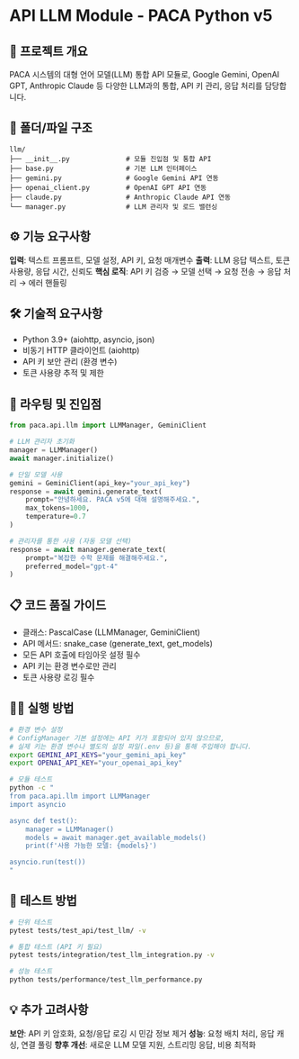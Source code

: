 # API LLM Module - PACA Python v5

## 🎯 프로젝트 개요
PACA 시스템의 대형 언어 모델(LLM) 통합 API 모듈로, Google Gemini, OpenAI GPT, Anthropic Claude 등 다양한 LLM과의 통합, API 키 관리, 응답 처리를 담당합니다.

## 📁 폴더/파일 구조
```
llm/
├── __init__.py              # 모듈 진입점 및 통합 API
├── base.py                  # 기본 LLM 인터페이스
├── gemini.py                # Google Gemini API 연동
├── openai_client.py         # OpenAI GPT API 연동
├── claude.py                # Anthropic Claude API 연동
└── manager.py               # LLM 관리자 및 로드 밸런싱
```

## ⚙️ 기능 요구사항
**입력**: 텍스트 프롬프트, 모델 설정, API 키, 요청 매개변수
**출력**: LLM 응답 텍스트, 토큰 사용량, 응답 시간, 신뢰도
**핵심 로직**: API 키 검증 → 모델 선택 → 요청 전송 → 응답 처리 → 에러 핸들링

## 🛠️ 기술적 요구사항
- Python 3.9+ (aiohttp, asyncio, json)
- 비동기 HTTP 클라이언트 (aiohttp)
- API 키 보안 관리 (환경 변수)
- 토큰 사용량 추적 및 제한

## 🚀 라우팅 및 진입점
```python
from paca.api.llm import LLMManager, GeminiClient

# LLM 관리자 초기화
manager = LLMManager()
await manager.initialize()

# 단일 모델 사용
gemini = GeminiClient(api_key="your_api_key")
response = await gemini.generate_text(
    prompt="안녕하세요. PACA v5에 대해 설명해주세요.",
    max_tokens=1000,
    temperature=0.7
)

# 관리자를 통한 사용 (자동 모델 선택)
response = await manager.generate_text(
    prompt="복잡한 수학 문제를 해결해주세요.",
    preferred_model="gpt-4"
)
```

## 📋 코드 품질 가이드
- 클래스: PascalCase (LLMManager, GeminiClient)
- API 메서드: snake_case (generate_text, get_models)
- 모든 API 호출에 타임아웃 설정 필수
- API 키는 환경 변수로만 관리
- 토큰 사용량 로깅 필수

## 🏃‍♂️ 실행 방법
```bash
# 환경 변수 설정
# ConfigManager 기본 설정에는 API 키가 포함되어 있지 않으므로,
# 실제 키는 환경 변수나 별도의 설정 파일(.env 등)을 통해 주입해야 합니다.
export GEMINI_API_KEYS="your_gemini_api_key"
export OPENAI_API_KEY="your_openai_api_key"

# 모듈 테스트
python -c "
from paca.api.llm import LLMManager
import asyncio

async def test():
    manager = LLMManager()
    models = await manager.get_available_models()
    print(f'사용 가능한 모델: {models}')

asyncio.run(test())
"
```

## 🧪 테스트 방법
```bash
# 단위 테스트
pytest tests/test_api/test_llm/ -v

# 통합 테스트 (API 키 필요)
pytest tests/integration/test_llm_integration.py -v

# 성능 테스트
python tests/performance/test_llm_performance.py
```

## 💡 추가 고려사항
**보안**: API 키 암호화, 요청/응답 로깅 시 민감 정보 제거
**성능**: 요청 배치 처리, 응답 캐싱, 연결 풀링
**향후 개선**: 새로운 LLM 모델 지원, 스트리밍 응답, 비용 최적화
